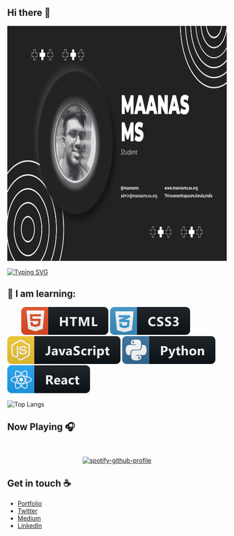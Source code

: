 ## Hi there :wave:
<img alt="png" src="assets/Maanas MS.png" width="960" height="540" />

[![Typing SVG](https://readme-typing-svg.demolab.com?font=Fira+Code&pause=1000&color=FF6C2F&random=false&width=435&lines=Enjoying+Life+%F0%9F%98%84;Building+Stuff+%F0%9F%92%BB;And+growing+everyday+%F0%9F%8C%85%F0%9F%8C%9E)](https://git.io/typing-svg)

## 🔭  I am learning:

&emsp;&emsp;
![Html](https://github.com/MikeCodesDotNET/ColoredBadges/raw/master/svg/dev/languages/html.svg)
![css](https://github.com/MikeCodesDotNET/ColoredBadges/raw/master/svg/dev/languages/css3.svg)
![js](https://raw.githubusercontent.com/MikeCodesDotNET/ColoredBadges/master/svg/dev/languages/js.svg)
![python](https://raw.githubusercontent.com/MikeCodesDotNET/ColoredBadges/master/svg/dev/languages/python.svg)
![react](https://raw.githubusercontent.com/MikeCodesDotNET/ColoredBadges/master/svg/dev/frameworks/react.svg)


![Top Langs](https://github-readme-stats.vercel.app/api/top-langs/?username=elementaryrock&theme=dracula)


## Now Playing 🎧

&nbsp;<div align="center">
 [![spotify-github-profile](https://spotify-github-profile.vercel.app/api/view?uid=31muzcjmfbghuymydjey34i2z2dq&cover_image=true&theme=novatorem&show_offline=false&background_color=121212&interchange=false&bar_color=7718ec&bar_color_cover=false)](https://open.spotify.com/user/31muzcjmfbghuymydjey34i2z2dq?si=6e8b965ed40f4ff9)
</div>

## Get in touch :coffee:

- [Portfolio](https://maanasms.eu.org)
- [Twitter](https://twitter.com/maanasms)
- [Medium](https://medium.com/@maanasms)
- [LinkedIn](https://www.linkedin.com/in/maanasms)
<!--
**elementaryrock/elementaryrock** is a ✨ _special_ ✨ repository because its `README.md` (this file) appears on your GitHub profile.

Here are some ideas to get you started:




- 👯 I’m looking to collaborate on ...
- 🤔 I’m looking for help with ...
- 💬 Ask me about ...
- 📫 How to reach me: ...
- 😄 Pronouns: ...
- ⚡ Fun fact: ...
-->
